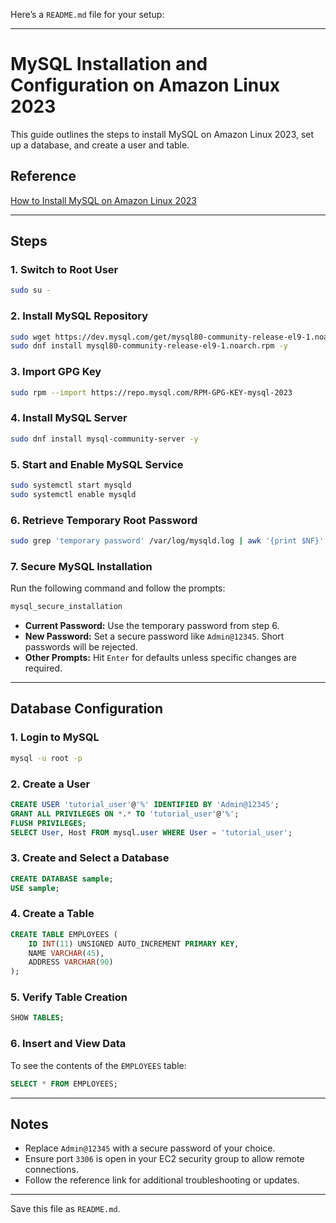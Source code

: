 Here’s a `README.md` file for your setup:

---

# **MySQL Installation and Configuration on Amazon Linux 2023**

This guide outlines the steps to install MySQL on Amazon Linux 2023, set up a database, and create a user and table.

## **Reference**
[How to Install MySQL on Amazon Linux 2023](https://muleif.medium.com/how-to-install-mysql-on-amazon-linux-2023-5d39afa5bf11)

---

## **Steps**

### **1. Switch to Root User**
```bash
sudo su -
```

### **2. Install MySQL Repository**
```bash
sudo wget https://dev.mysql.com/get/mysql80-community-release-el9-1.noarch.rpm
sudo dnf install mysql80-community-release-el9-1.noarch.rpm -y
```

### **3. Import GPG Key**
```bash
sudo rpm --import https://repo.mysql.com/RPM-GPG-KEY-mysql-2023
```

### **4. Install MySQL Server**
```bash
sudo dnf install mysql-community-server -y
```

### **5. Start and Enable MySQL Service**
```bash
sudo systemctl start mysqld
sudo systemctl enable mysqld
```

### **6. Retrieve Temporary Root Password**
```bash
sudo grep 'temporary password' /var/log/mysqld.log | awk '{print $NF}'
```

### **7. Secure MySQL Installation**
Run the following command and follow the prompts:
```bash
mysql_secure_installation
```
- **Current Password:** Use the temporary password from step 6.  
- **New Password:** Set a secure password like `Admin@12345`. Short passwords will be rejected.  
- **Other Prompts:** Hit `Enter` for defaults unless specific changes are required.

---

## **Database Configuration**

### **1. Login to MySQL**
```bash
mysql -u root -p
```

### **2. Create a User**
```sql
CREATE USER 'tutorial_user'@'%' IDENTIFIED BY 'Admin@12345';
GRANT ALL PRIVILEGES ON *.* TO 'tutorial_user'@'%';
FLUSH PRIVILEGES;
SELECT User, Host FROM mysql.user WHERE User = 'tutorial_user';
```

### **3. Create and Select a Database**
```sql
CREATE DATABASE sample;
USE sample;
```

### **4. Create a Table**
```sql
CREATE TABLE EMPLOYEES (
    ID INT(11) UNSIGNED AUTO_INCREMENT PRIMARY KEY,
    NAME VARCHAR(45),
    ADDRESS VARCHAR(90)
);
```

### **5. Verify Table Creation**
```sql
SHOW TABLES;
```

### **6. Insert and View Data**
To see the contents of the `EMPLOYEES` table:
```sql
SELECT * FROM EMPLOYEES;
```

---

## **Notes**
- Replace `Admin@12345` with a secure password of your choice.
- Ensure port `3306` is open in your EC2 security group to allow remote connections.
- Follow the reference link for additional troubleshooting or updates.

--- 

Save this file as `README.md`.
